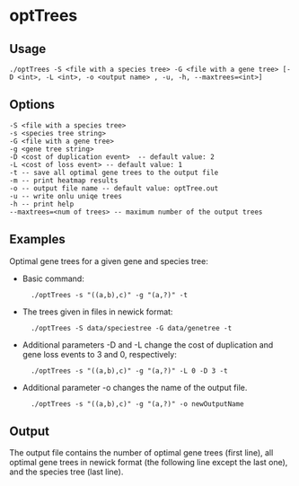 # optTrees



## Usage
	./optTrees -S <file with a species tree> -G <file with a gene tree> [-D <int>, -L <int>, -o <output name> , -u, -h, --maxtrees=<int>]

## Options
	-S <file with a species tree>
	-s <species tree string>
	-G <file with a gene tree>
	-g <gene tree string>
	-D <cost of duplication event>  -- default value: 2
	-L <cost of loss event> -- default value: 1
	-t -- save all optimal gene trees to the output file
	-m -- print heatmap results
	-o -- output file name -- default value: optTree.out
	-u -- write onlu uniqe trees
	-h -- print help
	--maxtrees=<num of trees> -- maximum number of the output trees

## Examples

Optimal gene trees for a given gene and species tree: 

- Basic command:
		
		./optTrees -s "((a,b),c)" -g "(a,?)" -t

- The trees given in files in  newick format:
 
		./optTrees -S data/speciestree -G data/genetree -t

- Additional parameters -D and -L change the cost of duplication and gene loss events to 3 and 0, respectively:

		./optTrees -s "((a,b),c)" -g "(a,?)" -L 0 -D 3 -t
- Additional parameter -o changes the name of the output file.

		./optTrees -s "((a,b),c)" -g "(a,?)" -o newOutputName


## Output
The output file contains the number of optimal gene trees (first line), all optimal gene trees in newick format (the following line except the last one), and the species tree (last line).

